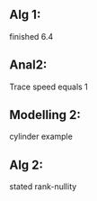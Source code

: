 ## Alg 1:
finished 6.4
## Anal2:
Trace speed equals 1

## Modelling 2:
cylinder example

## Alg 2:
stated rank-nullity



